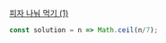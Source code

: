 [피자 나눠 먹기 (1)](https://school.programmers.co.kr/learn/courses/30/lessons/120814)

```js
const solution = n => Math.ceil(n/7);
```